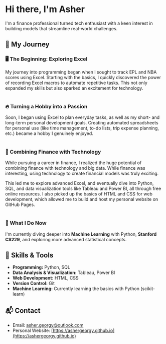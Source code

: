 # Hi there, I'm Asher 

I'm a finance professional turned tech enthusiast with a keen interest in building models that streamline real-world challenges.

## 🚢 My Journey

### 🖥️ The Beginning: Exploring Excel

My journey into programming began when I sought to track EPL and NBA scores using Excel. Starting with the basics, I quickly discovered the power of recording Excel macros to automate repetitive tasks. This not only expanded my skills but also sparked an excitement for technology. <br><br>

### 🔥 Turning a Hobby into a Passion

Soon, I began using Excel to plan everyday tasks, as well as my short- and long-term personal development goals. Creating automated spreadsheets for personal use (like time management, to-do lists, trip expense planning, etc.) became a hobby I genuinely enjoyed. <br><br>

### 💼 Combining Finance with Technology

While pursuing a career in finance, I realized the huge potential of combining finance with technology and big data. While finance was interesting, using technology to create financial models was truly exciting. <br>

This led me to explore advanced Excel, and eventually dive into Python, SQL, and data visualization tools like Tableau and Power BI, all through free online resources. I also picked up the basics of HTML and CSS for web development, which allowed me to build and host my personal website on GitHub Pages. <br><br>

### 🚀 What I Do Now

I'm currently diving deeper into **Machine Learning** with Python, **Stanford CS229**, and exploring more advanced statistical concepts.   

## 🔧 Skills & Tools

- **Programming:** Python, SQL
- **Data Analysis & Visualization:** Tableau, Power BI
- **Web Development:** HTML, CSS
- **Version Control:** Git
- **Machine Learning:** Currently learning the basics with Python (scikit-learn)

## 📬 Contact

- Email: [asher.georgy@outlook.com](mailto:asher.georgy@outlook.com) 
- Personal Website: [https://ashergeorgy.github.io](https://ashergeorgy.github.io)
